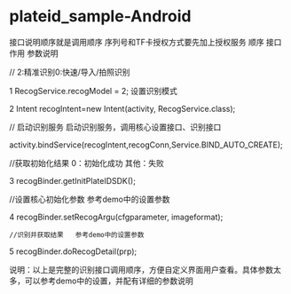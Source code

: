 # plateid_sample-Android


接口说明顺序就是调用顺序
序列号和TF卡授权方式要先加上授权服务
顺序	接口	作用	参数说明

// 2:精准识别0:快速/导入/拍照识别

1	RecogService.recogModel = 2;	设置识别模式	

2	Intent recogIntent=new Intent(activity, RecogService.class);

//	启动识别服务	启动识别服务，调用核心设置接口、识别接口

activity.bindService(recogIntent,recogConn,Service.BIND_AUTO_CREATE);

//获取初始化结果	0：初始化成功  其他：失败

3	recogBinder.getInitPlateIDSDK();	

//设置核心初始化参数	参考demo中的设置参数

4	recogBinder.setRecogArgu(cfgparameter, imageformat);	

	//识别并获取结果	参考demo中的设置参数
 
5	recogBinder.doRecogDetail(prp);

说明：以上是完整的识别接口调用顺序，方便自定义界面用户查看。具体参数太多，可以参考demo中的设置，并配有详细的参数说明